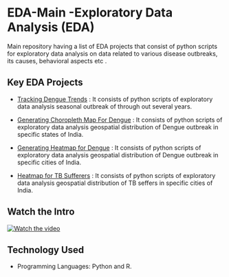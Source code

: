 # EDA-Main -Exploratory Data Analysis  (EDA)
Main repository having a list of EDA projects that consist of python scripts for exploratory data analysis on data related to various disease outbreaks, its causes, behavioral aspects etc .

## Key EDA Projects
- [Tracking Dengue Trends](https://github.com/fromsantanu/Project1-EDA-Dengue-Trend)  : It consists of python scripts of exploratory data analysis seasonal outbreak of through out several years.


- [Generating Choropleth Map For Dengue](https://github.com/fromsantanu/Project2-EDA-Dengue-Outbreak-ChoroplethMap)  : It consists of python scripts of exploratory data analysis geospatial distribution of Dengue outbreak in specific states of India.
- [Generating Heatmap for Dengue](https://github.com/fromsantanu/Project3-EDA-Dengue-Outbreak-Heatmap)  : It consists of python scripts of exploratory data analysis geospatial distribution of Dengue outbreak in specific cities of India.
- [Heatmap for TB Sufferers](https://github.com/fromsantanu/Project4-EDA-HeatMap-TB-Sufferers-In-India)  : It consists of python scripts of exploratory data analysis geospatial distribution of TB seffers in specific cities of India.

## Watch the Intro 
[![Watch the video](https://img.youtube.com/vi/tbd/hqdefault.jpg)](https://www.youtube.com/watch?v=tbd)

## Technology Used
- Programming Languages: Python and R.
